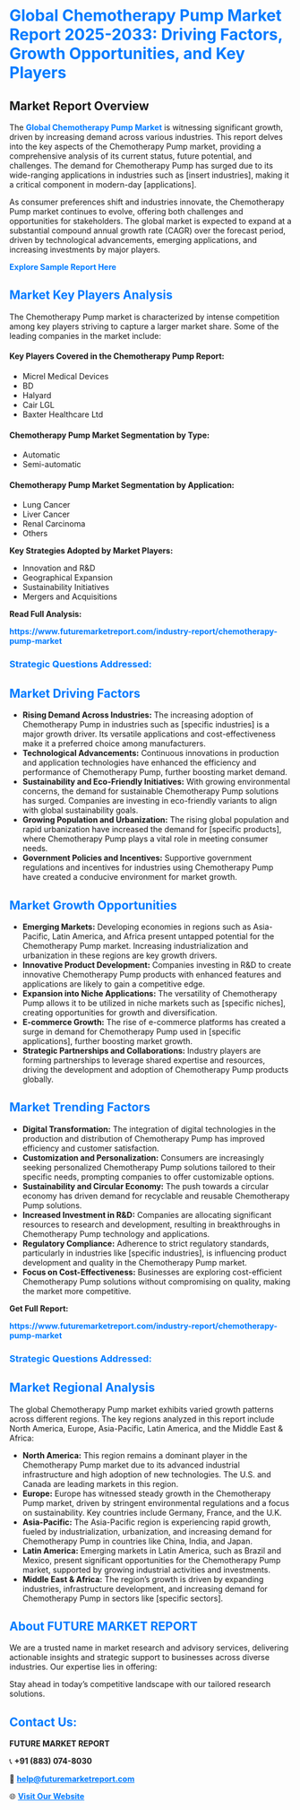 <h1 style="color: #007BFF;">Global Chemotherapy Pump Market Report 2025-2033: Driving Factors, Growth Opportunities, and Key Players</h1>

<section id="overview">
<h2>Market Report Overview</h2>
<p>The <a href="https://www.futuremarketreport.com/industry-report/chemotherapy-pump-market" style="color: #007BFF; text-decoration: none;"><strong>Global Chemotherapy Pump Market</strong></a> is witnessing significant growth, driven by increasing demand across various industries. This report delves into the key aspects of the Chemotherapy Pump market, providing a comprehensive analysis of its current status, future potential, and challenges. The demand for Chemotherapy Pump has surged due to its wide-ranging applications in industries such as [insert industries], making it a critical component in modern-day [applications].</p>
<p>As consumer preferences shift and industries innovate, the Chemotherapy Pump market continues to evolve, offering both challenges and opportunities for stakeholders. The global market is expected to expand at a substantial compound annual growth rate (CAGR) over the forecast period, driven by technological advancements, emerging applications, and increasing investments by major players.</p>
</section>

<section id="overview">
<p><a href="https://www.futuremarketreport.com/request-sample/reportId=64755" style="color: #007BFF; text-decoration: none;"><strong>Explore Sample Report Here</strong></a></p>
</section>

<section id="key-players">
<h2 style="color: #007BFF;">Market Key Players Analysis</h2>
<p>The Chemotherapy Pump market is characterized by intense competition among key players striving to capture a larger market share. Some of the leading companies in the market include:</p>
<h4>Key Players Covered in the Chemotherapy Pump Report:</h4>
<ul><li>Micrel Medical Devices</li><li>BD</li><li>Halyard</li><li>Cair LGL</li><li>Baxter Healthcare Ltd</li></ul>
<h4>Chemotherapy Pump Market Segmentation by Type:</h4>
<ul><li>Automatic</li><li>Semi-automatic</li></ul>

<h4>Chemotherapy Pump Market Segmentation by Application:</h4>
<ul><li>Lung Cancer</li><li>Liver Cancer</li><li>Renal Carcinoma</li><li>Others</li></ul>
<p><strong>Key Strategies Adopted by Market Players:</strong></p>
<ul>
<li>Innovation and R&D</li>
<li>Geographical Expansion</li>
<li>Sustainability Initiatives</li>
<li>Mergers and Acquisitions</li>
</ul>
</section>

<section>
<p><strong>Read Full Analysis: </strong></p><a href="https://www.futuremarketreport.com/industry-report/chemotherapy-pump-market" style="color: #007BFF; text-decoration: none;"><strong>https://www.futuremarketreport.com/industry-report/chemotherapy-pump-market</strong></a>
<h3 style="color: #007BFF;">Strategic Questions Addressed:</h3>
</section>

<section id="driving-factors">
<h2 style="color: #007BFF;">Market Driving Factors</h2>
<ul>
<li><strong>Rising Demand Across Industries:</strong> The increasing adoption of Chemotherapy Pump in industries such as [specific industries] is a major growth driver. Its versatile applications and cost-effectiveness make it a preferred choice among manufacturers.</li>
<li><strong>Technological Advancements:</strong> Continuous innovations in production and application technologies have enhanced the efficiency and performance of Chemotherapy Pump, further boosting market demand.</li>
<li><strong>Sustainability and Eco-Friendly Initiatives:</strong> With growing environmental concerns, the demand for sustainable Chemotherapy Pump solutions has surged. Companies are investing in eco-friendly variants to align with global sustainability goals.</li>
<li><strong>Growing Population and Urbanization:</strong> The rising global population and rapid urbanization have increased the demand for [specific products], where Chemotherapy Pump plays a vital role in meeting consumer needs.</li>
<li><strong>Government Policies and Incentives:</strong> Supportive government regulations and incentives for industries using Chemotherapy Pump have created a conducive environment for market growth.</li>
</ul>
</section>

<section id="growth-opportunities">
<h2 style="color: #007BFF;">Market Growth Opportunities</h2>
<ul>
<li><strong>Emerging Markets:</strong> Developing economies in regions such as Asia-Pacific, Latin America, and Africa present untapped potential for the Chemotherapy Pump market. Increasing industrialization and urbanization in these regions are key growth drivers.</li>
<li><strong>Innovative Product Development:</strong> Companies investing in R&D to create innovative Chemotherapy Pump products with enhanced features and applications are likely to gain a competitive edge.</li>
<li><strong>Expansion into Niche Applications:</strong> The versatility of Chemotherapy Pump allows it to be utilized in niche markets such as [specific niches], creating opportunities for growth and diversification.</li>
<li><strong>E-commerce Growth:</strong> The rise of e-commerce platforms has created a surge in demand for Chemotherapy Pump used in [specific applications], further boosting market growth.</li>
<li><strong>Strategic Partnerships and Collaborations:</strong> Industry players are forming partnerships to leverage shared expertise and resources, driving the development and adoption of Chemotherapy Pump products globally.</li>
</ul>
</section>

<section id="trending-factors">
<h2 style="color: #007BFF;">Market Trending Factors</h2>
<ul>
<li><strong>Digital Transformation:</strong> The integration of digital technologies in the production and distribution of Chemotherapy Pump has improved efficiency and customer satisfaction.</li>
<li><strong>Customization and Personalization:</strong> Consumers are increasingly seeking personalized Chemotherapy Pump solutions tailored to their specific needs, prompting companies to offer customizable options.</li>
<li><strong>Sustainability and Circular Economy:</strong> The push towards a circular economy has driven demand for recyclable and reusable Chemotherapy Pump solutions.</li>
<li><strong>Increased Investment in R&D:</strong> Companies are allocating significant resources to research and development, resulting in breakthroughs in Chemotherapy Pump technology and applications.</li>
<li><strong>Regulatory Compliance:</strong> Adherence to strict regulatory standards, particularly in industries like [specific industries], is influencing product development and quality in the Chemotherapy Pump market.</li>
<li><strong>Focus on Cost-Effectiveness:</strong> Businesses are exploring cost-efficient Chemotherapy Pump solutions without compromising on quality, making the market more competitive.</li>
</ul>
</section>

<section>
<p><strong>Get Full Report: </strong></p><a href="https://www.futuremarketreport.com/industry-report/chemotherapy-pump-market" style="color: #007BFF; text-decoration: none;"><strong>https://www.futuremarketreport.com/industry-report/chemotherapy-pump-market</strong></a>
<h3 style="color: #007BFF;">Strategic Questions Addressed:</h3>
</section>


<section id="regional-analysis">
<h2 style="color: #007BFF;">Market Regional Analysis</h2>
<p>The global Chemotherapy Pump market exhibits varied growth patterns across different regions. The key regions analyzed in this report include North America, Europe, Asia-Pacific, Latin America, and the Middle East & Africa:</p>
<ul>
<li><strong>North America:</strong> This region remains a dominant player in the Chemotherapy Pump market due to its advanced industrial infrastructure and high adoption of new technologies. The U.S. and Canada are leading markets in this region.</li>
<li><strong>Europe:</strong> Europe has witnessed steady growth in the Chemotherapy Pump market, driven by stringent environmental regulations and a focus on sustainability. Key countries include Germany, France, and the U.K.</li>
<li><strong>Asia-Pacific:</strong> The Asia-Pacific region is experiencing rapid growth, fueled by industrialization, urbanization, and increasing demand for Chemotherapy Pump in countries like China, India, and Japan.</li>
<li><strong>Latin America:</strong> Emerging markets in Latin America, such as Brazil and Mexico, present significant opportunities for the Chemotherapy Pump market, supported by growing industrial activities and investments.</li>
<li><strong>Middle East & Africa:</strong> The region’s growth is driven by expanding industries, infrastructure development, and increasing demand for Chemotherapy Pump in sectors like [specific sectors].</li>
</ul>
</section>

<footer>
<h2 style="color: #007BFF;">About FUTURE MARKET REPORT</h2>
<p>We are a trusted name in market research and advisory services, delivering actionable insights and strategic support to businesses across diverse industries. Our expertise lies in offering:</p>

<p>Stay ahead in today’s competitive landscape with our tailored research solutions.</p>

<h2 style="color: #007BFF;">Contact Us:</h2>
<p><strong>FUTURE MARKET REPORT</strong></p>
<p>📞 <strong>+91 (883) 074-8030</strong></p>
<p>📧 <strong><a href="mailto:help@futuremarketreport.com" style="color: #007BFF;">help@futuremarketreport.com</a></strong></p>
<p>🌐 <strong><a href="https://www.futuremarketreport.com/" style="color: #007BFF;">Visit Our Website</a></strong></p>
</footer>
